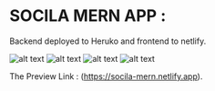 # SOCILA MERN APP : 
  Backend deployed to Heruko and frontend to netlify.
  
  ![alt text](https://github.com/GarvitSharma870/socila-mern-app/blob/master/screenshots/Cadddddpture.PNG?raw=false)
  ![alt text](https://github.com/GarvitSharma870/socila-mern-app/blob/master/screenshots/Capddture.PNG?raw=false)
  ![alt text](https://github.com/GarvitSharma870/socila-mern-app/blob/master/screenshots/Capssdture.PNG?raw=false)
  ![alt text](https://github.com/GarvitSharma870/socila-mern-app/blob/master/screenshots/Captudddre.PNG?raw=false)

The Preview Link : (https://socila-mern.netlify.app).

